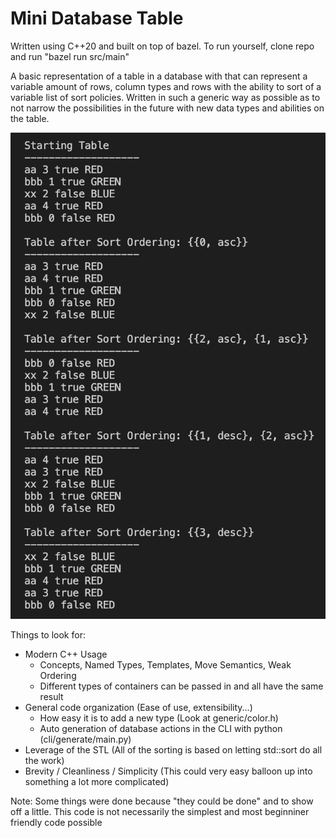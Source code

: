 # Mini Database Table
Written using C++20 and built on top of bazel. To run yourself, clone repo and run "bazel run src/main"

A basic representation of a table in a database with that can represent a variable amount of rows, column types and rows with the ability to sort of a variable list of sort policies. Written in such a generic way as possible as to not narrow the possibilities in the future with new data types and abilities on the table.

![My Image](assets/example_output.png)

Things to look for:
- Modern C++ Usage 
    - Concepts, Named Types, Templates, Move Semantics, Weak Ordering
    - Different types of containers can be passed in and all have the same result
- General code organization (Ease of use, extensibility...)
    - How easy it is to add a new type (Look at generic/color.h)
    - Auto generation of database actions in the CLI with python (cli/generate/main.py)
- Leverage of the STL (All of the sorting is based on letting std::sort do all the work)
- Brevity / Cleanliness / Simplicity (This could very easy balloon up into something a lot more complicated)

Note: Some things were done because "they could be done" and to show off a little. This code is not necessarily the simplest and most beginniner friendly code possible
